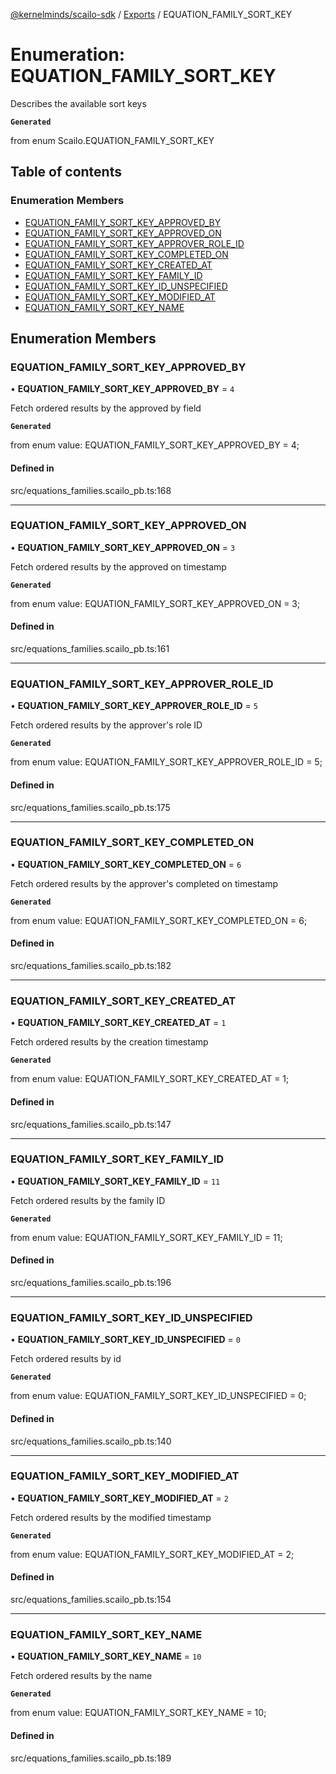 [@kernelminds/scailo-sdk](../README.md) / [Exports](../modules.md) / EQUATION\_FAMILY\_SORT\_KEY

# Enumeration: EQUATION\_FAMILY\_SORT\_KEY

Describes the available sort keys

**`Generated`**

from enum Scailo.EQUATION_FAMILY_SORT_KEY

## Table of contents

### Enumeration Members

- [EQUATION\_FAMILY\_SORT\_KEY\_APPROVED\_BY](EQUATION_FAMILY_SORT_KEY.md#equation_family_sort_key_approved_by)
- [EQUATION\_FAMILY\_SORT\_KEY\_APPROVED\_ON](EQUATION_FAMILY_SORT_KEY.md#equation_family_sort_key_approved_on)
- [EQUATION\_FAMILY\_SORT\_KEY\_APPROVER\_ROLE\_ID](EQUATION_FAMILY_SORT_KEY.md#equation_family_sort_key_approver_role_id)
- [EQUATION\_FAMILY\_SORT\_KEY\_COMPLETED\_ON](EQUATION_FAMILY_SORT_KEY.md#equation_family_sort_key_completed_on)
- [EQUATION\_FAMILY\_SORT\_KEY\_CREATED\_AT](EQUATION_FAMILY_SORT_KEY.md#equation_family_sort_key_created_at)
- [EQUATION\_FAMILY\_SORT\_KEY\_FAMILY\_ID](EQUATION_FAMILY_SORT_KEY.md#equation_family_sort_key_family_id)
- [EQUATION\_FAMILY\_SORT\_KEY\_ID\_UNSPECIFIED](EQUATION_FAMILY_SORT_KEY.md#equation_family_sort_key_id_unspecified)
- [EQUATION\_FAMILY\_SORT\_KEY\_MODIFIED\_AT](EQUATION_FAMILY_SORT_KEY.md#equation_family_sort_key_modified_at)
- [EQUATION\_FAMILY\_SORT\_KEY\_NAME](EQUATION_FAMILY_SORT_KEY.md#equation_family_sort_key_name)

## Enumeration Members

### EQUATION\_FAMILY\_SORT\_KEY\_APPROVED\_BY

• **EQUATION\_FAMILY\_SORT\_KEY\_APPROVED\_BY** = ``4``

Fetch ordered results by the approved by field

**`Generated`**

from enum value: EQUATION_FAMILY_SORT_KEY_APPROVED_BY = 4;

#### Defined in

src/equations_families.scailo_pb.ts:168

___

### EQUATION\_FAMILY\_SORT\_KEY\_APPROVED\_ON

• **EQUATION\_FAMILY\_SORT\_KEY\_APPROVED\_ON** = ``3``

Fetch ordered results by the approved on timestamp

**`Generated`**

from enum value: EQUATION_FAMILY_SORT_KEY_APPROVED_ON = 3;

#### Defined in

src/equations_families.scailo_pb.ts:161

___

### EQUATION\_FAMILY\_SORT\_KEY\_APPROVER\_ROLE\_ID

• **EQUATION\_FAMILY\_SORT\_KEY\_APPROVER\_ROLE\_ID** = ``5``

Fetch ordered results by the approver's role ID

**`Generated`**

from enum value: EQUATION_FAMILY_SORT_KEY_APPROVER_ROLE_ID = 5;

#### Defined in

src/equations_families.scailo_pb.ts:175

___

### EQUATION\_FAMILY\_SORT\_KEY\_COMPLETED\_ON

• **EQUATION\_FAMILY\_SORT\_KEY\_COMPLETED\_ON** = ``6``

Fetch ordered results by the approver's completed on timestamp

**`Generated`**

from enum value: EQUATION_FAMILY_SORT_KEY_COMPLETED_ON = 6;

#### Defined in

src/equations_families.scailo_pb.ts:182

___

### EQUATION\_FAMILY\_SORT\_KEY\_CREATED\_AT

• **EQUATION\_FAMILY\_SORT\_KEY\_CREATED\_AT** = ``1``

Fetch ordered results by the creation timestamp

**`Generated`**

from enum value: EQUATION_FAMILY_SORT_KEY_CREATED_AT = 1;

#### Defined in

src/equations_families.scailo_pb.ts:147

___

### EQUATION\_FAMILY\_SORT\_KEY\_FAMILY\_ID

• **EQUATION\_FAMILY\_SORT\_KEY\_FAMILY\_ID** = ``11``

Fetch ordered results by the family ID

**`Generated`**

from enum value: EQUATION_FAMILY_SORT_KEY_FAMILY_ID = 11;

#### Defined in

src/equations_families.scailo_pb.ts:196

___

### EQUATION\_FAMILY\_SORT\_KEY\_ID\_UNSPECIFIED

• **EQUATION\_FAMILY\_SORT\_KEY\_ID\_UNSPECIFIED** = ``0``

Fetch ordered results by id

**`Generated`**

from enum value: EQUATION_FAMILY_SORT_KEY_ID_UNSPECIFIED = 0;

#### Defined in

src/equations_families.scailo_pb.ts:140

___

### EQUATION\_FAMILY\_SORT\_KEY\_MODIFIED\_AT

• **EQUATION\_FAMILY\_SORT\_KEY\_MODIFIED\_AT** = ``2``

Fetch ordered results by the modified timestamp

**`Generated`**

from enum value: EQUATION_FAMILY_SORT_KEY_MODIFIED_AT = 2;

#### Defined in

src/equations_families.scailo_pb.ts:154

___

### EQUATION\_FAMILY\_SORT\_KEY\_NAME

• **EQUATION\_FAMILY\_SORT\_KEY\_NAME** = ``10``

Fetch ordered results by the name

**`Generated`**

from enum value: EQUATION_FAMILY_SORT_KEY_NAME = 10;

#### Defined in

src/equations_families.scailo_pb.ts:189
